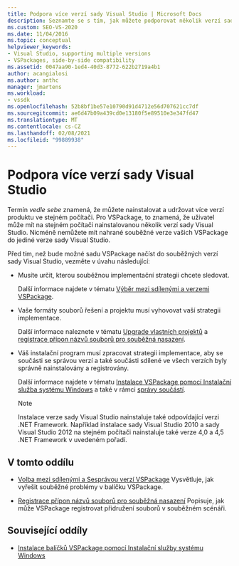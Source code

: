 ```yaml
---
title: Podpora více verzí sady Visual Studio | Microsoft Docs
description: Seznamte se s tím, jak můžete podporovat několik verzí sady Visual Studio, a vaše VSPackage se můžou načítat do různých verzí.
ms.custom: SEO-VS-2020
ms.date: 11/04/2016
ms.topic: conceptual
helpviewer_keywords:
- Visual Studio, supporting multiple versions
- VSPackages, side-by-side compatibility
ms.assetid: 0047aa90-1ed4-40d3-8772-622b2719a4b1
author: acangialosi
ms.author: anthc
manager: jmartens
ms.workload:
- vssdk
ms.openlocfilehash: 52b8bf1be57e10790d91d4712e56d707621cc7df
ms.sourcegitcommit: ae6d47b09a439cd0e13180f5e89510e3e347fd47
ms.translationtype: MT
ms.contentlocale: cs-CZ
ms.lasthandoff: 02/08/2021
ms.locfileid: "99889938"
---
```

# <a name="supporting-multiple-versions-of-visual-studio"></a>Podpora více verzí sady Visual Studio
Termín *vedle sebe* znamená, že můžete nainstalovat a udržovat více verzí produktu ve stejném počítači. Pro VSPackage, to znamená, že uživatel může mít na stejném počítači nainstalovanou několik verzí sady Visual Studio. Nicméně nemůžete mít nahrané souběžné verze vašich VSPackage do jediné verze sady Visual Studio.

 Před tím, než bude možné sadu VSPackage načíst do souběžných verzí sady Visual Studio, vezměte v úvahu následující:

- Musíte určit, kterou souběžnou implementační strategii chcete sledovat.

   Další informace najdete v tématu [Výběr mezi sdílenými a verzemi VSPackage](../extensibility/choosing-between-shared-and-versioned-vspackages.md).

- Vaše formáty souborů řešení a projektu musí vyhovovat vaší strategii implementace.

   Další informace naleznete v tématu [Upgrade vlastních projektů](../extensibility/internals/upgrading-projects.md#upgrading-custom-projects) a [registrace přípon názvů souborů pro souběžná nasazení](../extensibility/registering-file-name-extensions-for-side-by-side-deployments.md).

- Váš instalační program musí zpracovat strategii implementace, aby se součásti se správou verzí a také součásti sdílené ve všech verzích byly správně nainstalovány a registrovány.

   Další informace najdete v tématu [Instalace VSPackage pomocí Instalační služba systému Windows](../extensibility/internals/installing-vspackages-with-windows-installer.md) a také v rámci [správy součástí](../extensibility/internals/component-management.md).

  > [!NOTE]
  > Instalace verze sady Visual Studio nainstaluje také odpovídající verzi .NET Framework. Například instalace sady Visual Studio 2010 a sady Visual Studio 2012 na stejném počítači nainstaluje také verze 4,0 a 4,5 .NET Framework v uvedeném pořadí.

## <a name="in-this-section"></a>V tomto oddílu
- [Volba mezi sdílenými a Sesprávou verzí VSPackage](../extensibility/choosing-between-shared-and-versioned-vspackages.md) Vysvětluje, jak vyřešit souběžné problémy v balíčku VSPackage.

- [Registrace přípon názvů souborů pro souběžná nasazení](../extensibility/registering-file-name-extensions-for-side-by-side-deployments.md) Popisuje, jak může VSPackage registrovat přidružení souborů v souběžném scénáři.

## <a name="related-sections"></a>Související oddíly
- [Instalace balíčků VSPackage pomocí Instalační služby systému Windows](../extensibility/internals/installing-vspackages-with-windows-installer.md)
